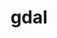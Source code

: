 ---
title: "gdal"
description: "GDAL - швейцарский нож в мире анализа и создания профессиональных картографических материалов. Ниже собраны статьи с различными трюками работы с этой программой"
---